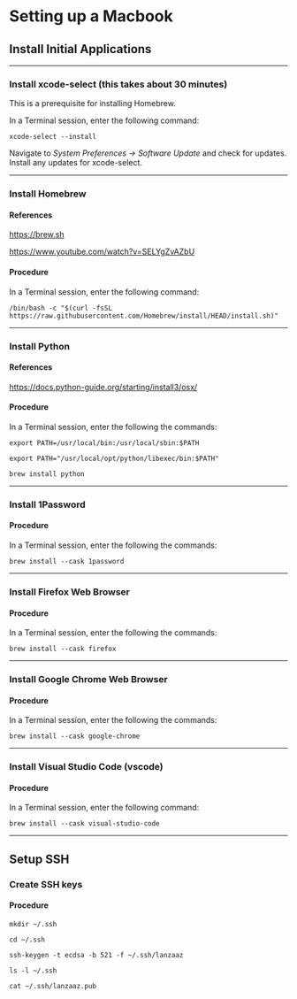 # Setting up a Macbook

## Install Initial Applications

---

### Install xcode-select (this takes about 30 minutes)
This is a prerequisite for installing Homebrew.

In a Terminal session, enter the following command:
```
xcode-select --install
```
Navigate to *System Preferences -> Software Update* and check for updates. Install any updates for xcode-select.

---

### Install Homebrew
#### References
https://brew.sh

https://www.youtube.com/watch?v=SELYgZvAZbU

#### Procedure
In a Terminal session, enter the following command:
```
/bin/bash -c "$(curl -fsSL https://raw.githubusercontent.com/Homebrew/install/HEAD/install.sh)"
```

---

### Install Python
#### References
https://docs.python-guide.org/starting/install3/osx/

#### Procedure
In a Terminal session, enter the following the commands:
```
export PATH=/usr/local/bin:/usr/local/sbin:$PATH
```
```
export PATH="/usr/local/opt/python/libexec/bin:$PATH"
```
```
brew install python
```

---

### Install 1Password
#### Procedure
In a Terminal session, enter the following the commands:
```
brew install --cask 1password
```

---

### Install Firefox Web Browser
#### Procedure
In a Terminal session, enter the following the commands:
```
brew install --cask firefox
```

---

### Install Google Chrome Web Browser
#### Procedure
In a Terminal session, enter the following the commands:
```
brew install --cask google-chrome
```

---

### Install Visual Studio Code (vscode)
#### Procedure
In a Terminal session, enter the following command:
```
brew install --cask visual-studio-code
```

---

## Setup SSH

### Create SSH keys
#### Procedure
```
mkdir ~/.ssh
```
```
cd ~/.ssh
```
```
ssh-keygen -t ecdsa -b 521 -f ~/.ssh/lanzaaz
```
```
ls -l ~/.ssh
```
```
cat ~/.ssh/lanzaaz.pub
```
